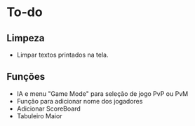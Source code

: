 # To-do

## Limpeza
 - Limpar textos printados na tela.

## Funções
 - IA e menu "Game Mode" para seleção de jogo PvP ou PvM
 - Função para adicionar nome dos jogadores
 - Adicionar ScoreBoard
 - Tabuleiro Maior